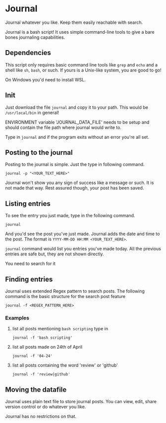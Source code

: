 # Journal 
Journal whatever you like. Keep them easily reachable with search.

Journal is a bash script! It uses simple command-line tools to give a bare
bones journaling capabilities.

## Dependencies
This script only requires basic command line tools like `grep` and `echo`
and a shell like `sh`, `bash`, or such. If yours is a Unix-like system, you
are good to go!

On Windows you'd need to install WSL.

## Init
Just download the file `journal` and copy it to your path. This would be 
`/usr/local/bin` in general!

ENVIRONMENT variable 'JOURNAL_DATA_FILE' needs to be setup and should 
contain the file path where journal would write to.

Type in `journal` and if the program exits without an error you're all
set.

## Posting to the journal
Posting to the journal is simple. Just the type in following command.

`journal -p "<YOUR_TEXT_HERE>"`

Journal won't show you any sign of success like a message or such. It
is not made that way. Rest assured though, your post has been saved.

## Listing entries
To see the entry you just made, type in the following command.

`journal`

And you'd see the post you've just made. Journal adds the date and
time to the post. The format is `YYYY-MM-DD HH:MM <YOUR_TEXT_HERE>`.

`journal` command would list you entries you've made today. All the
previous entries are safe but, they are not shown directly.

You need to search for it

## Finding entries
Journal uses extended Regex pattern to search posts. The following
command is the basic structure for the search post feature

`journal -f <REGEX_PATTERN_HERE>`

### Examples

1. list all posts mentioning `bash scripting` type in 
    
    `journal -f 'bash scripting'`
2. list all posts made on 24th of April
    
    `journal -f '04-24'`
3. list all posts containing the word 'review' or 'github'
    
    `journal -f 'review|github'`

## Moving the datafile
Journal uses plain text file to store journal posts. You can view,
edit, share version control or do whatever you like.

Journal has no restrictions on that. 
